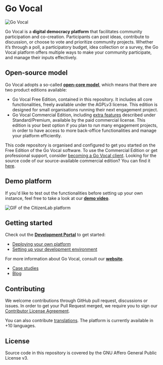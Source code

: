 
# Go Vocal

![Go Vocal](https://cl2-seed-and-template-assets.s3.eu-central-1.amazonaws.com/images/citizenlab_logo_small.png)

Go Vocal is a **digital democracy platform** that facilitates community participation and co-creation. Participants can post ideas, contribute to discussion, or choose to vote and prioritize community projects. Whether it’s through a poll, a participatory budget, idea collection or a survey, the Go Vocal platform offers multiple ways to make your community participate, and manage their inputs effectively.

## Open-source model

Go Vocal adopts a so-called **[open-core model](https://en.wikipedia.org/wiki/Open-core_model)**, which means that there are two product editions available:

- Go Vocal Free Edition, contained in this repository. It includes all core functionalities, freely available under the AGPLv3 license. This edition is designed for small organisations running their next engagement project.
- Go Vocal Commercial Edition, including [extra features](https://www.govocal.com/plans) described under Standard/Premium, available by the paid commercial license. This edition is your best option if you plan to run many engagement projects, in order to have access to more back-office functionalities and manage your platform efficiently.

This code repository is organised and configured to get you started on the Free Edition of the Go Vocal software. To use the Commercial Edition or get professional support, consider [becoming a Go Vocal client](https://www.govocal.com/plans).
Looking for the source code of our source-available commercial edition? You can find it [here](https://github.com/CitizenLabDotCo/citizenlab).

## Demo platform

If you'd like to test out the functionalities before setting up your own instance, feel free to take a look at our **[demo video](https://www.loom.com/share/f1a80ddad6244222a9e976488f8ab19c)**.

![GIF of the CitizenLab platform](https://cl2-seed-and-template-assets.s3.eu-central-1.amazonaws.com/images/example_platform_small.gif)


## Getting started

Check out the **[Development Portal](https://developers.govocal.com)** to get started:

- [Deploying your own platform](https://developers.govocal.com/guides/start-deployment)
- [Setting up your development environment](https://developers.govocal.com/guides/start-dev-environment)

For more information about Go Vocal, consult our **[website](https://www.govocal.com)**.

- [Case studies](https://www.govocal.com/case-studies)
- [Blog](https://www.govocal.com/blog/)

## Contributing

We welcome contributions through GitHub pull request, discussions or issues. In order to get your Pull Request merged, we require you to sign our [Contributor License Agreement](https://eform.pandadoc.com/?eform=c6bd99bc-538c-4899-b073-a4ffb0b3d0a8).

You can also contribute [translations](https://developers.govocal.com/guide-contribute-translations). The platform is currently available in +10 languages.

## License

Source code in this repository is covered by the GNU Affero General Public License v3.
